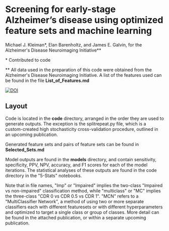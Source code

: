 # Screening for early-stage Alzheimer’s disease using optimized feature sets and machine learning

Michael J. Kleiman*, Elan Barenholtz, and James E. Galvin, for the Alzheimer's Disease Neuroimaging Initiative**

\* Contributed to code

\** All data used in the preparation of this code were obtained from the Alzheimer's Disease Neuroimaging Initiative. A list of the features used can be found in the file **List_of_Features.md**

[![DOI](https://zenodo.org/badge/DOI/10.5281/zenodo.4081704.svg)](https://doi.org/10.5281/zenodo.4081704)

## Layout
Code is located in the **code** directory, arranged in the order they are used to generate outputs. The exception is the splitrepeat.py file, which is a custom-created high stochasticity cross-validation procedure, outlined in an upcoming publication.

Generated feature sets and pairs of feature sets can be found in **Selected_Sets.md**

Model outputs are found in the **models** directory, and contain sensitivity, specificity, PPV, NPV, accuracy, and F1 scores for each of the model iterations. The statistical analyses of these outputs are found in the code directory in the "5-Stats" notebooks.

Note that in file names, "Imp" or "Impaired" implies the two-class "Impaired vs non-impaired" classification method, while "multiclass" or "MC" implies the three-class "CDR 0 vs CDR 0.5 vs CDR 1". "MCN" refers to a "MultiClassifier Network", a method of using two or more separate classifiers each with different featuresets or with different hyperparameters and optimized to target a single class or group of classes. More detail can be found in the attached publication, or within a separate upcoming publication.

